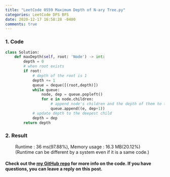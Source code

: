 ```yaml
---
title: "LeetCode 0559 Maximum Depth of N-ary Tree.py"
categories: LeetCode DFS BFS
date: 2020-12-17 16:58:28 -0400
comments: true
---
```


### 1. Code
```python
class Solution:
    def maxDepth(self, root: 'Node') -> int:
        depth = 0
        # when root exists
        if root:
            # depth of the root is 1
            depth += 1
            queue = deque([(root,depth)])
            while queue:
                node, dep = queue.popleft()
                for e in node.children:
                    # append node's children and the depth of them to the queue
                    queue.append((e, dep+1))
            # update depth to the deepest child
            depth = dep    
        return depth
```

### 2. Result
&nbsp;&nbsp;&nbsp;&nbsp;&nbsp;&nbsp;&nbsp;&nbsp;Runtime : 36 ms(97.88%), Memory usage : 16.3 MB(20.12%)
&nbsp;&nbsp;&nbsp;&nbsp;&nbsp;&nbsp;&nbsp;&nbsp;(Runtime can be different by a system even if it is a same code.)

#### Check out the [my GitHub repo][hyuk-gh] for more info on the code. If you have questions, you can leave a reply on this post.
[hyuk-gh]: https://github.com/dlgur1994/StudyAlgorithms
